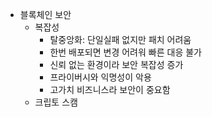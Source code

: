 - 블록체인 보안
	- 복잡성
		- 탈중앙화: 단일실패 없지만 패치 어려움
		- 한번 배포되면 변경 어려워 빠른 대응 불가
		- 신뢰 없는 환경이라 보안 복잡성 증가
		- 프라이버시와 익명성이 악용
		- 고가치 비즈니스라 보안이 중요함
	- 크립토 스캠